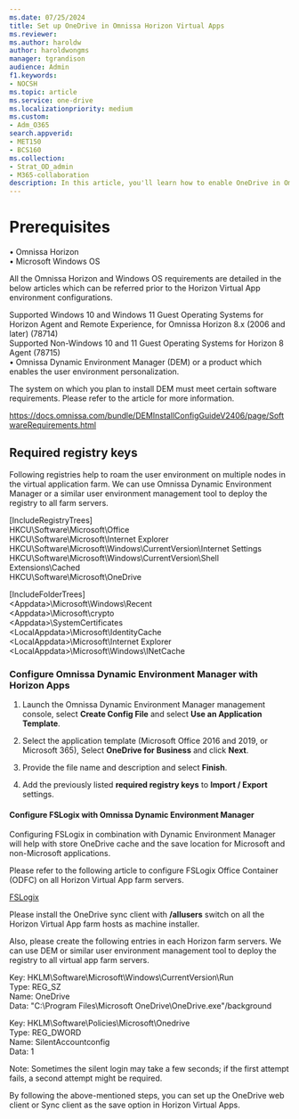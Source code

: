 ```yaml
---
ms.date: 07/25/2024
title: Set up OneDrive in Omnissa Horizon Virtual Apps
ms.reviewer: 
ms.author: haroldw
author: haroldwongms
manager: tgrandison
audience: Admin
f1.keywords:
- NOCSH
ms.topic: article
ms.service: one-drive
ms.localizationpriority: medium
ms.custom:
- Adm_O365
search.appverid:
- MET150
- BCS160
ms.collection:
- Strat_OD_admin
- M365-collaboration
description: In this article, you'll learn how to enable OneDrive in Omnissa Horizon Virtual Apps.
---
```


# Prerequisites

•	Omnissa Horizon\
•	Microsoft Windows OS

All the Omnissa Horizon and Windows OS requirements are detailed in the below articles which can be referred prior to the Horizon Virtual App environment configurations.

Supported Windows 10 and Windows 11 Guest Operating Systems for Horizon Agent and Remote Experience, for Omnissa Horizon 8.x (2006 and later) (78714) \
Supported Non-Windows 10 and 11 Guest Operating Systems for Horizon 8 Agent (78715) \
•	Omnissa Dynamic Environment Manager (DEM) or a product which enables the user environment personalization.

The system on which you plan to install DEM must meet certain software requirements.
Please refer to the article for more information.

https://docs.omnissa.com/bundle/DEMInstallConfigGuideV2406/page/SoftwareRequirements.html

## Required registry keys

Following registries help to roam the user environment on multiple nodes in the virtual application farm. We can use Omnissa Dynamic Environment Manager or a similar user environment management tool to deploy the registry to all farm servers.

[IncludeRegistryTrees] \
HKCU\Software\Microsoft\Office \
HKCU\Software\Microsoft\Internet Explorer \
HKCU\Software\Microsoft\Windows\CurrentVersion\Internet Settings \
HKCU\Software\Microsoft\Windows\CurrentVersion\Shell Extensions\Cached \
HKCU\Software\Microsoft\OneDrive

[IncludeFolderTrees] \
\<Appdata>\Microsoft\Windows\Recent \
\<Appdata>\Microsoft\crypto \
\<Appdata>\SystemCertificates \
\<LocalAppdata>\Microsoft\IdentityCache \
\<LocalAppdata>\Microsoft\Internet Explorer \
\<LocalAppdata>\Microsoft\Windows\INetCache

### Configure Omnissa Dynamic Environment Manager with Horizon Apps 

1.	Launch the Omnissa Dynamic Environment Manager management console, select **Create Config File** and select **Use an Application Template**.

2.	Select the application template (Microsoft Office 2016 and 2019, or Microsoft 365), Select **OneDrive for Business** and click **Next**.

3.	Provide the file name and description and select **Finish**.

4.	Add the previously listed **required registry keys** to **Import / Export** settings.


#### Configure FSLogix with Omnissa Dynamic Environment Manager

Configuring FSLogix in combination with Dynamic Environment Manager will help with store OneDrive cache and the save location for Microsoft and non-Microsoft applications.

Please refer to the following article to configure FSLogix Office Container (ODFC) on all Horizon Virtual App farm servers.

[FSLogix](../../fslogix/tutorial-configure-odfc-containers)

Please install the OneDrive sync client with **/allusers** switch on all the Horizon Virtual App farm hosts as machine installer. 

Also, please create the following entries in each Horizon farm servers. We can use DEM or similar user environment management tool to deploy the registry to all virtual app farm servers. 

Key: HKLM\Software\Microsoft\Windows\CurrentVersion\Run \
Type: REG_SZ \
Name: OneDrive \
Data: "C:\Program Files\Microsoft OneDrive\OneDrive.exe"/background

Key: HKLM\Software\Policies\Microsoft\Onedrive \
Type: REG_DWORD \
Name: SilentAccountconfig \
Data: 1

Note: Sometimes the silent login may take a few seconds; if the first attempt fails, a second attempt might be required. 

By following the above-mentioned steps, you can set up the OneDrive web client or Sync client as the save option in Horizon Virtual Apps. 
